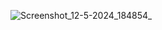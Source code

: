 ![Screenshot_12-5-2024_184854_](https://github.com/ZiadElsayed01/Daniels/assets/104182634/0fe10a36-b134-4208-acf1-363046e404e7)
